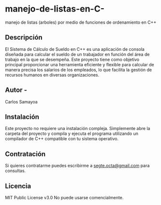 # manejo-de-listas-en-C-
manejo de listas (arboles) por medio de funciones de ordenamiento en C++

## Descripción
El Sistema de Cálculo de Sueldo en C++ es una aplicación de consola diseñada para calcular el sueldo de un trabajador en función del área de trabajo en la que se desempeña. Este proyecto tiene como objetivo principal proporcionar una herramienta eficiente y flexible para calcular de manera precisa los salarios de los empleados, lo que facilita la gestión de recursos humanos en diversas organizaciones.
## Autor -
Carlos Samayoa

## Instalación
Este proyecto no requiere una instalación compleja. Simplemente abre la carpeta del proyecto y compila y ejecuta el programa utilizando un compilador de C++ compatible con tu sistema operativo.
## Contratación
Si quieres contratarme puedes escribirme a segte.octa@gmail.com para consultas.
## Licencia
MIT Public License v3.0
No puede usarse comencialmente.
